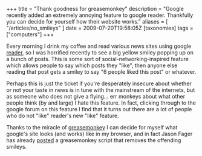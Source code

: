 +++
title = "Thank goodness for greasemonkey"
description = "Google recently added an extremely annoying feature to google reader. Thankfully you can decide for yourself how their website works."
aliases = [ "/articles/no_smileys" ]
date = 2009-07-20T19:58:05Z
[taxonomies]
tags = ["computers"]
+++


Every morning I drink my coffee and read various news sites using
google [reader][5], so I was horrified recently to see a big yellow
smiley popping up on a bunch of posts. This is some sort of
social-networking-inspired feature which allows people to say which
posts they "like", then anyone else reading that post gets a smiley to
say "6 people liked this post" or whatever.

Perhaps this is just the ticket if you're desperately insecure about
whether or not your taste in news is in tune with the mainstream of the
internets, but as someone who does not give a flying... err monkeys
about what other people think (by and large) I hate this feature. In
fact, clicking through to the google forum on this feature I find that
it turns out there are a lot of people who do not "like" reader's new
"like" feature.

Thanks to the miracle of [greasemonkey][6] I can decide for myself what
google's site looks (and works) like in my browser, and in fact Jason
Fager has already [posted][7] a greasemonkey script that removes the
offending smileys.

[5]: http://reader.google.com/
[6]: http://www.greasespot.net/
[7]: http://jasonfager.com/?p=569

